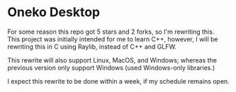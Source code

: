 # Oneko Desktop

For some reason this repo got 5 stars and 2 forks, so I'm rewriting this. \
This project was initially intended for me to learn C++, however, I will be rewriting this in C using Raylib, instead of C++ and GLFW.

This rewrite will also support Linux, MacOS, and Windows; whereas the previous version only support Windows (used Windows-only libraries.)

I expect this rewrite to be done within a week, if my schedule remains open.
